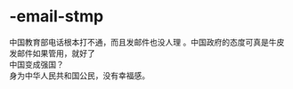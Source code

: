 # -email-stmp
中国教育部电话根本打不通，而且发邮件也没人理 。中国政府的态度可真是牛皮<br>
发邮件如果管用，就好了<br>
中国变成强国？<br>
身为中华人民共和国公民，没有幸福感。
